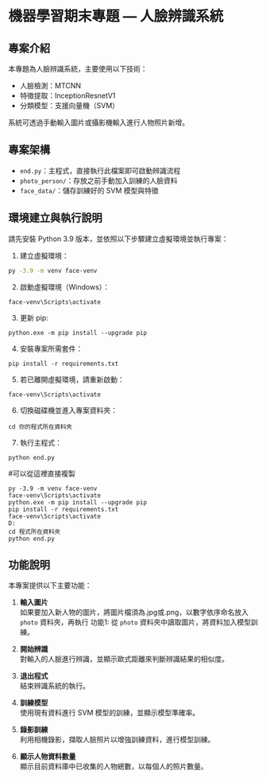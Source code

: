 # 機器學習期末專題 — 人臉辨識系統

## 專案介紹
本專題為人臉辨識系統，主要使用以下技術：  
- 人臉檢測：MTCNN  
- 特徵提取：InceptionResnetV1  
- 分類模型：支援向量機（SVM）

系統可透過手動輸入圖片或攝影機輸入進行人物照片新增。

## 專案架構
- `end.py`：主程式，直接執行此檔案即可啟動辨識流程  
- `photo_person/`：存放之前手動加入訓練的人臉資料  
- `face_data/`：儲存訓練好的 SVM 模型與特徵

## 環境建立與執行說明

請先安裝 Python 3.9 版本，並依照以下步驟建立虛擬環境並執行專案：

1. 建立虛擬環境：
```bash
py -3.9 -m venv face-venv
```

2. 啟動虛擬環境（Windows）：
```
face-venv\Scripts\activate
```
3. 更新 pip:
```
python.exe -m pip install --upgrade pip
```
4. 安裝專案所需套件：
```
pip install -r requirements.txt
```
5. 若已離開虛擬環境，請重新啟動：
```
face-venv\Scripts\activate
```
6. 切換磁碟機並進入專案資料夾：
```
cd 你的程式所在資料夾
```
7. 執行主程式：
```
python end.py
```

#可以從這裡直接複製
```
py -3.9 -m venv face-venv
face-venv\Scripts\activate
python.exe -m pip install --upgrade pip
pip install -r requirements.txt
face-venv\Scripts\activate
D:
cd 程式所在資料夾
python end.py
```

## 功能說明

本專案提供以下主要功能：

1. **輸入圖片**  
   如果要加入新人物的圖片，將圖片檔須為.jpg或.png，以數字依序命名放入 `photo` 資料夾，再執行 功能1: 從 `photo` 資料夾中讀取圖片，將資料加入模型訓練。

2. **開始辨識**  
   對輸入的人臉進行辨識，並顯示歐式距離來判斷辨識結果的相似度。

3. **退出程式**  
   結束辨識系統的執行。

4. **訓練模型**  
   使用現有資料進行 SVM 模型的訓練，並顯示模型準確率。

5. **錄影訓練**  
   利用相機錄影，擷取人臉照片以增強訓練資料，進行模型訓練。

6. **顯示人物資料數量**  
   顯示目前資料庫中已收集的人物總數，以每個人的照片數量。
